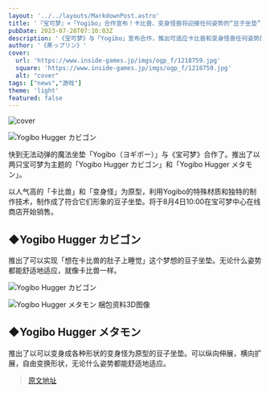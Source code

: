 ```yaml
---
layout: '../../layouts/MarkdownPost.astro'
title: '『宝可梦』×「Yogibo」合作宣布！卡比兽、变身怪兽将迎接任何姿势的“豆子坐垫”'
pubDate: 2023-07-28T07:10:03Z
description: '《宝可梦》与「Yogibo」宣布合作，推出可适应卡比兽和变身怪兽任何姿势的“豆子坐垫”。'
author: '《茶っプリン》'
cover:
  url: 'https://www.inside-games.jp/imgs/ogp_f/1218759.jpg'
  square: 'https://www.inside-games.jp/imgs/ogp_f/1218759.jpg'
  alt: "cover"
tags: ["news","游戏"]
theme: 'light'
featured: false
---
```


![cover](https://www.inside-games.jp/imgs/ogp_f/1218759.jpg)

![Yogibo Hugger カビゴン](https://www.inside-games.jp/imgs/zoom/1218756.jpg)

快到无法动弹的魔法坐垫「Yogibo（ヨギボー）」与《宝可梦》合作了。推出了以两只宝可梦为主题的「Yogibo Hugger カビゴン」和「Yogibo Hugger メタモン」。

以人气高的「卡比兽」和「变身怪」为原型，利用Yogibo的特殊材质和独特的制作技术，制作成了符合它们形象的豆子坐垫。将于8月4日10:00在宝可梦中心在线商店开始销售。

## ◆Yogibo Hugger カビゴン

推出了可以实现「想在卡比兽的肚子上睡觉」这个梦想的豆子坐垫。无论什么姿势都能舒适地适应，就像卡比兽一样。

![Yogibo Hugger カビゴン](https://www.inside-games.jp/imgs/zoom/1218754.jpg)

![Yogibo Hugger メタモン](https://www.inside-games.jp/imgs/zoom/1218757.jpg)
梱包资料3D图像

## ◆Yogibo Hugger メタモン

推出了以可以变身成各种形状的变身怪为原型的豆子坐垫。可以纵向伸展，横向扩展，自由变换形状，无论什么姿势都能舒适地适应。

>[原文地址](https://www.inside-games.jp/article/2023/07/28/147476.html)  